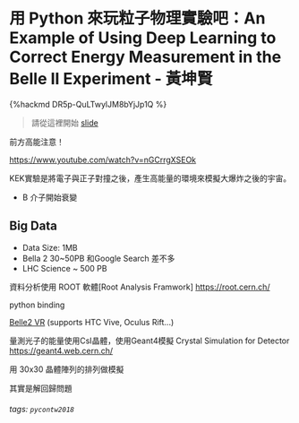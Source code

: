 # 用 Python 來玩粒子物理實驗吧：An Example of Using Deep Learning to Correct Energy Measurement in the Belle II Experiment - 黃坤賢

{%hackmd DR5p-QuLTwylJM8bYjJp1Q %}

> 請從這裡開始
[slide](/6n5PA7KkTfuAh3wO_OCspg)

前方高能注意！

https://www.youtube.com/watch?v=nGCrrgXSEOk

KEK實驗是將電子與正子對撞之後，產生高能量的環境來模擬大爆炸之後的宇宙。


 * B 介子開始衰變

## Big Data
* Data Size: 1MB
* Bella 2 30~50PB  和Google Search 差不多
* LHC Science ~ 500 PB
 
資料分析使用 ROOT 軟體[Root Analysis Framwork]
https://root.cern.ch/

python binding

[Belle2 VR](https://store.steampowered.com/app/810020/Belle_II_in_Virtual_Reality/)
(supports HTC Vive, Oculus Rift...)

量測光子的能量使用CsI晶體，使用Geant4模擬
Crystal Simulation for Detector
https://geant4.web.cern.ch/

用 30x30 晶體陣列的排列做模擬

其實是解回歸問題

###### tags: `pycontw2018`

